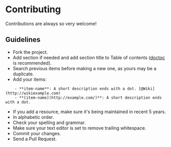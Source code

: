 # Contributing
Contributions are always so very welcome!

## Guidelines
- Fork the project.
- Add section if needed and add section title to Table of contents ([doctoc](https://github.com/thlorenz/doctoc) is recommended).
- Search previous items before making a new one, as yours may be a duplicate.
- Add your items: 
```
	- **item-name**: A short description ends with a dot. [@Wiki](http://wikiexample.com)
	- **[item-name](http://example.com/)**: A short description ends with a dot.
```
- If you add a resource, make sure it's being maintained in recent 5 years. 
- In alphabetic order.
- Check your spelling and grammar.
- Make sure your text editor is set to remove trailing whitespace.
- Commit your changes.
- Send a Pull Request.